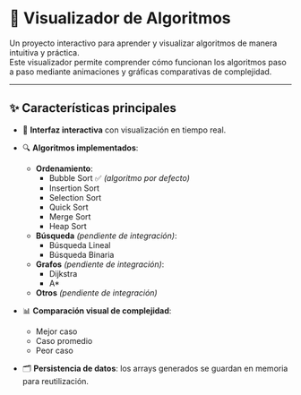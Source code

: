 # 🔢 Visualizador de Algoritmos

Un proyecto interactivo para aprender y visualizar algoritmos de manera intuitiva y práctica.  
Este visualizador permite comprender cómo funcionan los algoritmos paso a paso mediante animaciones y gráficas comparativas de complejidad.

---

## ✨ Características principales

- 🎨 **Interfaz interactiva** con visualización en tiempo real.  
- 🔍 **Algoritmos implementados**:
  - **Ordenamiento**:
    - Bubble Sort ✅ *(algoritmo por defecto)*
    - Insertion Sort
    - Selection Sort
    - Quick Sort
    - Merge Sort
    - Heap Sort
  - **Búsqueda** *(pendiente de integración)*:
    - Búsqueda Lineal
    - Búsqueda Binaria
  - **Grafos** *(pendiente de integración)*:
    - Dijkstra
    - A* 
  - **Otros** *(pendiente de integración)*

- 📊 **Comparación visual de complejidad**:
  - Mejor caso
  - Caso promedio
  - Peor caso  

- 🗂 **Persistencia de datos**: los arrays generados se guardan en memoria para reutilización.